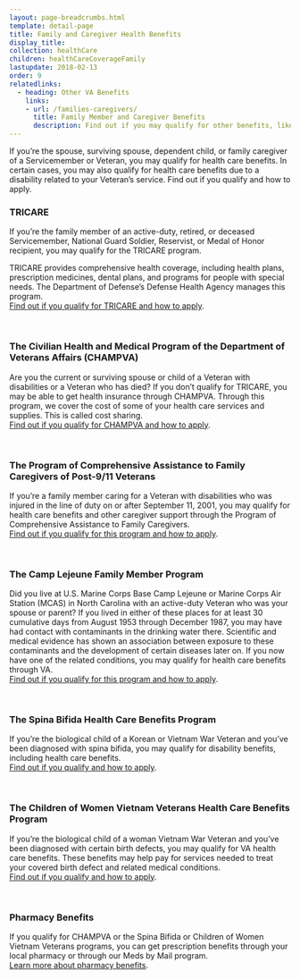 ```yaml
---
layout: page-breadcrumbs.html
template: detail-page
title: Family and Caregiver Health Benefits
display_title:
collection: healthCare
children: healthCareCoverageFamily
lastupdate: 2018-02-13
order: 9
relatedlinks:
  - heading: Other VA Benefits
    links: 
    - url: /families-caregivers/
      title: Family Member and Caregiver Benefits
      description: Find out if you may qualify for other benefits, like VA-backed home loans, life insurance, money to help pay for college, or support to help care for a Veteran with disabilities.
---
```


<div class="va-introtext">

If you’re the spouse, surviving spouse, dependent child, or family caregiver of a Servicemember or Veteran, you may qualify for health care benefits. In certain cases, you may also qualify for health care benefits due to a disability related to your Veteran’s service. Find out if you qualify and how to apply.

</div>

### TRICARE

If you’re the family member of an active-duty, retired, or deceased Servicemember, National Guard Soldier, Reservist, or Medal of Honor recipient, you may qualify for the TRICARE program.

TRICARE provides comprehensive health coverage, including health plans, prescription medicines, dental plans, and programs for people with special needs. The Department of Defense’s Defense Health Agency manages this program. <br>
[Find out if you qualify for TRICARE and how to apply](https://www.tricare.mil/).

<br>

### The Civilian Health and Medical Program of the Department of Veterans Affairs (CHAMPVA)

Are you the current or surviving spouse or child of a Veteran with disabilities or a Veteran who has died? If you don’t qualify for TRICARE, you may be able to get health insurance through CHAMPVA. Through this program, we cover the cost of some of your health care services and supplies. This is called cost sharing. <br>
[Find out if you qualify for CHAMPVA and how to apply](/health-care/family-caregiver-health-benefits/CHAMPVA/).

<br>

### The Program of Comprehensive Assistance to Family Caregivers of Post-9/11 Veterans

If you’re a family member caring for a Veteran with disabilities who was injured in the line of duty on or after September 11, 2001, you may qualify for health care benefits and other caregiver support through the Program of Comprehensive Assistance to Family Caregivers. <br>
[Find out if you qualify for this program and how to apply](/health-care/family-caregiver-health-benefits/comprehensive-assistance-family-caregivers/).

<br>

### The Camp Lejeune Family Member Program
Did you live at U.S. Marine Corps Base Camp Lejeune or Marine Corps Air Station (MCAS) in North Carolina with an active-duty Veteran who was your spouse or parent? If you lived in either of these places for at least 30 cumulative days from August 1953 through December 1987, you may have had contact with contaminants in the drinking water there. Scientific and medical evidence has shown an association between exposure to these contaminants and the development of certain diseases later on.
If you now have one of the related conditions, you may qualify for health care benefits through VA. <br>
[Find out if you qualify for this program and how to apply](/disability-benefits/conditions/exposure-to-hazardous-materials/contaminated-drinking-water-at-camp-lejeune/#familymembers).

<br>

### The Spina Bifida Health Care Benefits Program

If you’re the biological child of a Korean or Vietnam War Veteran and you’ve been diagnosed with spina bifida, you may qualify for disability benefits, including health care benefits. <br>
[Find out if you qualify and how to apply](https://www.va.gov/COMMUNITYCARE/programs/dependents/spinabifida/index.asp).

<br>

### The Children of Women Vietnam Veterans Health Care Benefits Program
If you’re the biological child of a woman Vietnam War Veteran and you’ve been diagnosed with certain birth defects, you may qualify for VA health care benefits. These benefits may help pay for services needed to treat your covered birth defect and related medical conditions. <br>
[Find out if you qualify and how to apply](https://www.va.gov/COMMUNITYCARE/programs/dependents/cwvv/index.asp).

<br>

### Pharmacy Benefits
If you qualify for CHAMPVA or the Spina Bifida or Children of Women Vietnam Veterans programs, you can get prescription benefits through your local pharmacy or through our Meds by Mail program. <br>
[Learn more about pharmacy benefits](https://www.va.gov/COMMUNITYCARE/programs/dependents/pharmacy/index.asp).
